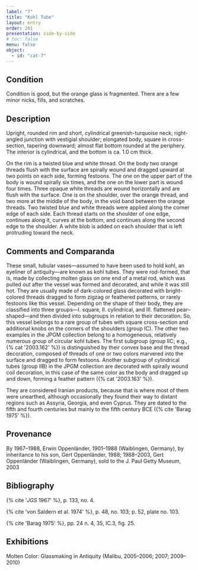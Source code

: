 ```yaml
---
label: "7"
title: "Kohl Tube"
layout: entry
order: 201
presentation: side-by-side
# toc: false
menu: false
object:
  - id: "cat-7"
---
```


## Condition

Condition is good, but the orange glass is fragmented. There are a few minor nicks, fills, and scratches.

## Description

Upright, rounded rim and short, cylindrical greenish-turquoise neck; right-angled junction with vestigial shoulder; elongated body, square in cross-section, tapering downward; almost flat bottom rounded at the periphery. The interior is cylindrical, and the bottom is ca. 1.0 cm thick.

On the rim is a twisted blue and white thread. On the body two orange threads flush with the surface are spirally wound and dragged upward at two points on each side, forming festoons. The one on the upper part of the body is wound spirally six times, and the one on the lower part is wound four times. Three opaque white threads are wound horizontally and are flush with the surface. One is on the shoulder, over the orange thread, and two more at the middle of the body, in the void band between the orange threads. Two twisted blue and white threads were applied along the corner edge of each side. Each thread starts on the shoulder of one edge, continues along it, curves at the bottom, and continues along the second edge to the shoulder. A white blob is added on each shoulder that is left protruding toward the neck.

## Comments and Comparanda

These small, tubular vases—assumed to have been used to hold kohl, an eyeliner of antiquity—are known as kohl tubes. They were rod-formed, that is, made by collecting molten glass on one end of a metal rod, which was pulled out after the vessel was formed and decorated, and while it was still hot. They are usually made of dark-colored glass decorated with bright-colored threads dragged to form zigzag or feathered patterns, or rarely festoons like this vessel. Depending on the shape of their body, they are classified into three groups—I. square, II. cylindrical, and III. flattened pear–shaped—and then divided into subgroups in relation to their decoration. So, this vessel belongs to a rare group of tubes with square cross-section and additional knobs on the corners of the shoulders (group IC). The other two examples in the JPGM collection belong to a homogeneous, relatively numerous group of circular kohl tubes. The first subgroup (group IIC; e.g., {% cat '2003.162' %}) is distinguished by their convex base and the thread decoration, composed of threads of one or two colors marvered into the surface and dragged to form festoons. Another subgroup of cylindrical tubes (group IIB) in the JPGM collection are decorated with spirally wound coil decoration, in this case of the same color as the body and dragged up and down, forming a feather pattern ({% cat '2003.163' %}).

They are considered Iranian products, because that is where most of them were unearthed, although occasionally they found their way to distant regions such as Assyria, Georgia, and even Cyprus. They are dated to the fifth and fourth centuries but mainly to the fifth century BCE ({% cite 'Barag 1975' %}).

## Provenance

By 1967–1988, Erwin Oppenländer, 1901–1988 (Waiblingen, Germany), by inheritance to his son, Gert Oppenländer, 1988; 1988–2003, Gert Oppenländer (Waiblingen, Germany), sold to the J. Paul Getty Museum, 2003

## Bibliography

{% cite '*JGS* 1967' %}, p. 133, no. 4.

{% cite 'von Saldern et al. 1974' %}, p. 48, no. 103; p. 52, plate no. 103.

{% cite 'Barag 1975' %}, pp. 24 n. 4, 35, IC.3, fig. 25.

## Exhibitions

Molten Color: Glassmaking in Antiquity (Malibu, 2005–2006; 2007; 2009–2010)